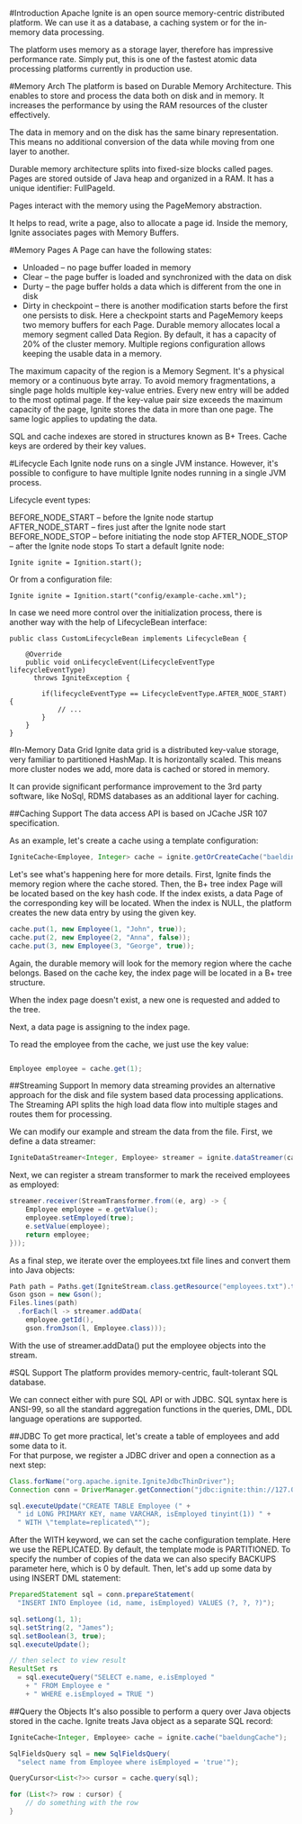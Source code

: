 #Introduction
Apache Ignite is an open source memory-centric distributed platform. We can use it as a database, a caching system or 
for the in-memory data processing.

The platform uses memory as a storage layer, therefore has impressive performance rate. Simply put, this is one of the 
fastest atomic data processing platforms currently in production use.

#Memory Arch
The platform is based on Durable Memory Architecture. This enables to store and process the data both on disk and in memory. 
It increases the performance by using the RAM resources of the cluster effectively.

The data in memory and on the disk has the same binary representation. This means no additional conversion of the data 
while moving from one layer to another.

Durable memory architecture splits into fixed-size blocks called pages. Pages are stored outside of Java heap and 
organized in a RAM. It has a unique identifier: FullPageId.

Pages interact with the memory using the PageMemory abstraction.

It helps to read, write a page, also to allocate a page id. Inside the memory, Ignite associates pages with Memory Buffers.

#Memory Pages
A Page can have the following states:

- Unloaded – no page buffer loaded in memory
- Clear – the page buffer is loaded and synchronized with the data on disk
- Durty – the page buffer holds a data which is different from the one in disk
- Dirty in checkpoint – there is another modification starts before the first one persists to disk. Here a checkpoint 
starts and PageMemory keeps two memory buffers for each Page.
Durable memory allocates local a memory segment called Data Region. By default, it has a capacity of 20% of the cluster 
memory. Multiple regions configuration allows keeping the usable data in a memory.

The maximum capacity of the region is a Memory Segment. It's a physical memory or a continuous byte array.
To avoid memory fragmentations, a single page holds multiple key-value entries. Every new entry will be added to 
the most optimal page. If the key-value pair size exceeds the maximum capacity of the page, Ignite stores the data in 
more than one page. The same logic applies to updating the data.

SQL and cache indexes are stored in structures known as B+ Trees. Cache keys are ordered by their key values.

#Lifecycle
Each Ignite node runs on a single JVM instance. However, it's possible to configure to have multiple Ignite nodes 
running in a single JVM process.

Lifecycle event types:

BEFORE_NODE_START – before the Ignite node startup
AFTER_NODE_START – fires just after the Ignite node start
BEFORE_NODE_STOP – before initiating the node stop
AFTER_NODE_STOP – after the Ignite node stops
To start a default Ignite node:
```
Ignite ignite = Ignition.start();
```
Or from a configuration file:
```
Ignite ignite = Ignition.start("config/example-cache.xml");
```
In case we need more control over the initialization process, there is another way with the help of 
LifecycleBean interface:
```
public class CustomLifecycleBean implements LifecycleBean {
 
    @Override
    public void onLifecycleEvent(LifecycleEventType lifecycleEventType) 
      throws IgniteException {
 
        if(lifecycleEventType == LifecycleEventType.AFTER_NODE_START) {
            // ...
        }
    }
}
```
#In-Memory Data Grid
Ignite data grid is a distributed key-value storage, very familiar to partitioned HashMap. It is horizontally scaled. 
This means more cluster nodes we add, more data is cached or stored in memory.

It can provide significant performance improvement to the 3rd party software, like NoSql, RDMS databases as an 
additional layer for caching.

##Caching Support
The data access API is based on JCache JSR 107 specification.

As an example, let's create a cache using a template configuration:
```java
IgniteCache<Employee, Integer> cache = ignite.getOrCreateCache("baeldingCache");
```

Let's see what's happening here for more details. First, Ignite finds the memory region where the cache stored.
Then, the B+ tree index Page will be located based on the key hash code. If the index exists, a data Page of the 
corresponding key will be located. 
When the index is NULL, the platform creates the new data entry by using the given key.
```java
cache.put(1, new Employee(1, "John", true));
cache.put(2, new Employee(2, "Anna", false));
cache.put(3, new Employee(3, "George", true));
```

Again, the durable memory will look for the memory region where the cache belongs. Based on the cache key, the index 
page will be located in a B+ tree structure.

When the index page doesn't exist, a new one is requested and added to the tree.

Next, a data page is assigning to the index page.

To read the employee from the cache, we just use the key value:
```java

Employee employee = cache.get(1);
```
##Streaming Support
In memory data streaming provides an alternative approach for the disk and file system based data processing 
applications. The Streaming API splits the high load data flow into multiple stages and routes them for processing.

We can modify our example and stream the data from the file. First, we define a data streamer:

```java
IgniteDataStreamer<Integer, Employee> streamer = ignite.dataStreamer(cache.getName());
```

Next, we can register a stream transformer to mark the received employees as employed:

```java
streamer.receiver(StreamTransformer.from((e, arg) -> {
    Employee employee = e.getValue();
    employee.setEmployed(true);
    e.setValue(employee);
    return employee;
}));
```

As a final step, we iterate over the employees.txt file lines and convert them into Java objects:

```java
Path path = Paths.get(IgniteStream.class.getResource("employees.txt").toURI());
Gson gson = new Gson();
Files.lines(path)
  .forEach(l -> streamer.addData(
    employee.getId(), 
    gson.fromJson(l, Employee.class)));
```

With the use of streamer.addData() put the employee objects into the stream.


#SQL Support
The platform provides memory-centric, fault-tolerant SQL database.

We can connect either with pure SQL API or with JDBC. SQL syntax here is ANSI-99, so all the standard aggregation 
functions in the queries, DML, DDL language operations are supported.

##JDBC
To get more practical, let's create a table of employees and add some data to it.  
For that purpose, we register a JDBC driver and open a connection as a next step:
```java
Class.forName("org.apache.ignite.IgniteJdbcThinDriver");
Connection conn = DriverManager.getConnection("jdbc:ignite:thin://127.0.0.1/");

sql.executeUpdate("CREATE TABLE Employee (" +
  " id LONG PRIMARY KEY, name VARCHAR, isEmployed tinyint(1)) " +
  " WITH \"template=replicated\"");
```
After the WITH keyword, we can set the cache configuration template. Here we use the REPLICATED. By default, 
the template mode is PARTITIONED. To specify the number of copies of the data we can also specify BACKUPS parameter 
here, which is 0 by default.
Then, let's add up some data by using INSERT DML statement:
```java
PreparedStatement sql = conn.prepareStatement(
  "INSERT INTO Employee (id, name, isEmployed) VALUES (?, ?, ?)");

sql.setLong(1, 1);
sql.setString(2, "James");
sql.setBoolean(3, true);
sql.executeUpdate();

// then select to view result
ResultSet rs 
  = sql.executeQuery("SELECT e.name, e.isEmployed " 
    + " FROM Employee e " 
    + " WHERE e.isEmployed = TRUE ")
```
##Query the Objects
It's also possible to perform a query over Java objects stored in the cache. Ignite treats Java object as a separate 
SQL record:
```java
IgniteCache<Integer, Employee> cache = ignite.cache("baeldungCache");

SqlFieldsQuery sql = new SqlFieldsQuery(
  "select name from Employee where isEmployed = 'true'");

QueryCursor<List<?>> cursor = cache.query(sql);

for (List<?> row : cursor) {
    // do something with the row
}
```


